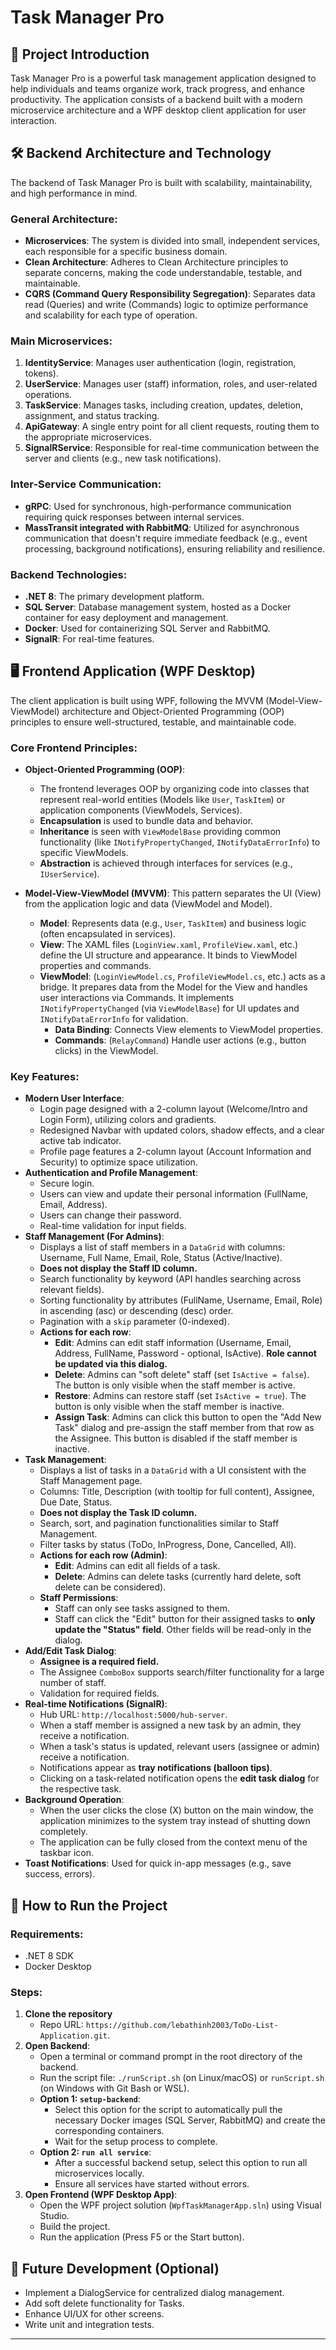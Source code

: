 # Task Manager Pro

## 🌟 Project Introduction

Task Manager Pro is a powerful task management application designed to help individuals and teams organize work, track progress, and enhance productivity. The application consists of a backend built with a modern microservice architecture and a WPF desktop client application for user interaction.

## 🛠️ Backend Architecture and Technology

The backend of Task Manager Pro is built with scalability, maintainability, and high performance in mind.

### General Architecture:
* **Microservices**: The system is divided into small, independent services, each responsible for a specific business domain.
* **Clean Architecture**: Adheres to Clean Architecture principles to separate concerns, making the code understandable, testable, and maintainable.
* **CQRS (Command Query Responsibility Segregation)**: Separates data read (Queries) and write (Commands) logic to optimize performance and scalability for each type of operation.

### Main Microservices:
1.  **IdentityService**: Manages user authentication (login, registration, tokens).
2.  **UserService**: Manages user (staff) information, roles, and user-related operations.
3.  **TaskService**: Manages tasks, including creation, updates, deletion, assignment, and status tracking.
4.  **ApiGateway**: A single entry point for all client requests, routing them to the appropriate microservices.
5.  **SignalRService**: Responsible for real-time communication between the server and clients (e.g., new task notifications).

### Inter-Service Communication:
* **gRPC**: Used for synchronous, high-performance communication requiring quick responses between internal services.
* **MassTransit integrated with RabbitMQ**: Utilized for asynchronous communication that doesn't require immediate feedback (e.g., event processing, background notifications), ensuring reliability and resilience.

### Backend Technologies:
* **.NET 8**: The primary development platform.
* **SQL Server**: Database management system, hosted as a Docker container for easy deployment and management.
* **Docker**: Used for containerizing SQL Server and RabbitMQ.
* **SignalR**: For real-time features.

## 🖥️ Frontend Application (WPF Desktop)

The client application is built using WPF, following the MVVM (Model-View-ViewModel) architecture and Object-Oriented Programming (OOP) principles to ensure well-structured, testable, and maintainable code.

### Core Frontend Principles:

* **Object-Oriented Programming (OOP)**:
    * The frontend leverages OOP by organizing code into classes that represent real-world entities (Models like `User`, `TaskItem`) or application components (ViewModels, Services).
    * **Encapsulation** is used to bundle data and behavior.
    * **Inheritance** is seen with `ViewModelBase` providing common functionality (like `INotifyPropertyChanged`, `INotifyDataErrorInfo`) to specific ViewModels.
    * **Abstraction** is achieved through interfaces for services (e.g., `IUserService`).

* **Model-View-ViewModel (MVVM)**: This pattern separates the UI (View) from the application logic and data (ViewModel and Model).
    * **Model**: Represents data (e.g., `User`, `TaskItem`) and business logic (often encapsulated in services).
    * **View**: The XAML files (`LoginView.xaml`, `ProfileView.xaml`, etc.) define the UI structure and appearance. It binds to ViewModel properties and commands.
    * **ViewModel**: (`LoginViewModel.cs`, `ProfileViewModel.cs`, etc.) acts as a bridge. It prepares data from the Model for the View and handles user interactions via Commands. It implements `INotifyPropertyChanged` (via `ViewModelBase`) for UI updates and `INotifyDataErrorInfo` for validation.
        * **Data Binding**: Connects View elements to ViewModel properties.
        * **Commands**: (`RelayCommand`) Handle user actions (e.g., button clicks) in the ViewModel.

### Key Features:
* **Modern User Interface**:
    * Login page designed with a 2-column layout (Welcome/Intro and Login Form), utilizing colors and gradients.
    * Redesigned Navbar with updated colors, shadow effects, and a clear active tab indicator.
    * Profile page features a 2-column layout (Account Information and Security) to optimize space utilization.
* **Authentication and Profile Management**:
    * Secure login.
    * Users can view and update their personal information (FullName, Email, Address).
    * Users can change their password.
    * Real-time validation for input fields.
* **Staff Management (For Admins)**:
    * Displays a list of staff members in a `DataGrid` with columns: Username, Full Name, Email, Role, Status (Active/Inactive).
    * **Does not display the Staff ID column.**
    * Search functionality by keyword (API handles searching across relevant fields).
    * Sorting functionality by attributes (FullName, Username, Email, Role) in ascending (asc) or descending (desc) order.
    * Pagination with a `skip` parameter (0-indexed).
    * **Actions for each row**:
        * **Edit**: Admins can edit staff information (Username, Email, Address, FullName, Password - optional, IsActive). **Role cannot be updated via this dialog.**
        * **Delete**: Admins can "soft delete" staff (set `IsActive = false`). The button is only visible when the staff member is active.
        * **Restore**: Admins can restore staff (set `IsActive = true`). The button is only visible when the staff member is inactive.
        * **Assign Task**: Admins can click this button to open the "Add New Task" dialog and pre-assign the staff member from that row as the Assignee. This button is disabled if the staff member is inactive.
* **Task Management**:
    * Displays a list of tasks in a `DataGrid` with a UI consistent with the Staff Management page.
    * Columns: Title, Description (with tooltip for full content), Assignee, Due Date, Status.
    * **Does not display the Task ID column.**
    * Search, sort, and pagination functionalities similar to Staff Management.
    * Filter tasks by status (ToDo, InProgress, Done, Cancelled, All).
    * **Actions for each row (Admin)**:
        * **Edit**: Admins can edit all fields of a task.
        * **Delete**: Admins can delete tasks (currently hard delete, soft delete can be considered).
    * **Staff Permissions**:
        * Staff can only see tasks assigned to them.
        * Staff can click the "Edit" button for their assigned tasks to **only update the "Status" field**. Other fields will be read-only in the dialog.
* **Add/Edit Task Dialog**:
    * **Assignee is a required field.**
    * The Assignee `ComboBox` supports search/filter functionality for a large number of staff.
    * Validation for required fields.
* **Real-time Notifications (SignalR)**:
    * Hub URL: `http://localhost:5000/hub-server`.
    * When a staff member is assigned a new task by an admin, they receive a notification.
    * When a task's status is updated, relevant users (assignee or admin) receive a notification.
    * Notifications appear as **tray notifications (balloon tips)**.
    * Clicking on a task-related notification opens the **edit task dialog** for the respective task.
* **Background Operation**:
    * When the user clicks the close (X) button on the main window, the application minimizes to the system tray instead of shutting down completely.
    * The application can be fully closed from the context menu of the taskbar icon.
* **Toast Notifications**: Used for quick in-app messages (e.g., save success, errors).

## 🚀 How to Run the Project

### Requirements:
* .NET 8 SDK
* Docker Desktop

### Steps:
1.  **Clone the repository**
    * Repo URL: `https://github.com/lebathinh2003/ToDo-List-Application.git`.
2.  **Open Backend**:
    * Open a terminal or command prompt in the root directory of the backend.
    * Run the script file: `./runScript.sh` (on Linux/macOS) or `runScript.sh` (on Windows with Git Bash or WSL).
    * **Option 1: `setup-backend`**:
        * Select this option for the script to automatically pull the necessary Docker images (SQL Server, RabbitMQ) and create the corresponding containers.
        * Wait for the setup process to complete.
    * **Option 2: `run all service`**:
        * After a successful backend setup, select this option to run all microservices locally.
        * Ensure all services have started without errors.
3.  **Open Frontend (WPF Desktop App)**:
    * Open the WPF project solution (`WpfTaskManagerApp.sln`) using Visual Studio.
    * Build the project.
    * Run the application (Press F5 or the Start button).

## 🔮 Future Development (Optional)
* Implement a DialogService for centralized dialog management.
* Add soft delete functionality for Tasks.
* Enhance UI/UX for other screens.
* Write unit and integration tests.

---
